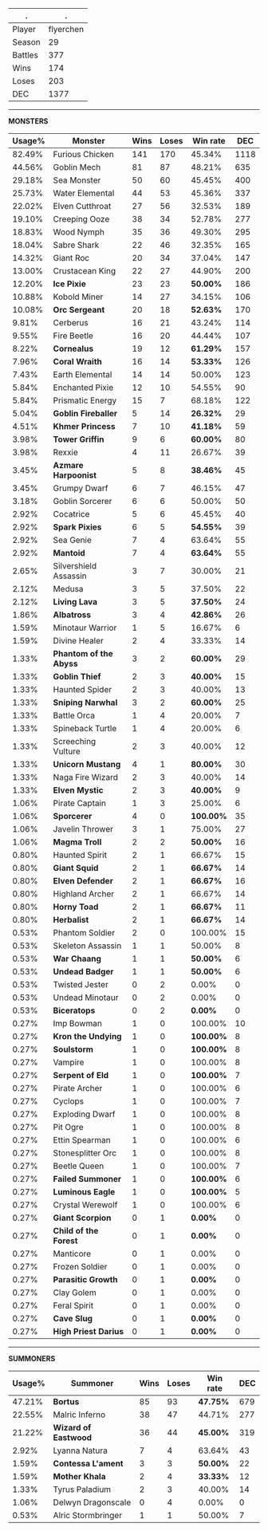 .|.
|-|-
Player|flyerchen
Season|29
Battles|377
Wins|174
Loses|203
DEC|1377

---
**MONSTERS**

Usage%|Monster|Wins|Loses|Win rate|DEC|
-|-|-|-|-|-|
82.49%|Furious Chicken|141|170|45.34%|1118|
44.56%|Goblin Mech|81|87|48.21%|635|
29.18%|Sea Monster|50|60|45.45%|400|
25.73%|Water Elemental|44|53|45.36%|337|
22.02%|Elven Cutthroat|27|56|32.53%|189|
19.10%|Creeping Ooze|38|34|52.78%|277|
18.83%|Wood Nymph|35|36|49.30%|295|
18.04%|Sabre Shark|22|46|32.35%|165|
14.32%|Giant Roc|20|34|37.04%|147|
13.00%|Crustacean King|22|27|44.90%|200|
12.20%|**Ice Pixie**|23|23|**50.00%**|186|
10.88%|Kobold Miner|14|27|34.15%|106|
10.08%|**Orc Sergeant**|20|18|**52.63%**|170|
9.81%|Cerberus|16|21|43.24%|114|
9.55%|Fire Beetle|16|20|44.44%|107|
8.22%|**Cornealus**|19|12|**61.29%**|157|
7.96%|**Coral Wraith**|16|14|**53.33%**|126|
7.43%|Earth Elemental|14|14|50.00%|123|
5.84%|Enchanted Pixie|12|10|54.55%|90|
5.84%|Prismatic Energy|15|7|68.18%|122|
5.04%|**Goblin Fireballer**|5|14|**26.32%**|29|
4.51%|**Khmer Princess**|7|10|**41.18%**|59|
3.98%|**Tower Griffin**|9|6|**60.00%**|80|
3.98%|Rexxie|4|11|26.67%|39|
3.45%|**Azmare Harpoonist**|5|8|**38.46%**|45|
3.45%|Grumpy Dwarf|6|7|46.15%|47|
3.18%|Goblin Sorcerer|6|6|50.00%|50|
2.92%|Cocatrice|5|6|45.45%|40|
2.92%|**Spark Pixies**|6|5|**54.55%**|39|
2.92%|Sea Genie|7|4|63.64%|55|
2.92%|**Mantoid**|7|4|**63.64%**|55|
2.65%|Silvershield Assassin|3|7|30.00%|21|
2.12%|Medusa|3|5|37.50%|22|
2.12%|**Living Lava**|3|5|**37.50%**|24|
1.86%|**Albatross**|3|4|**42.86%**|26|
1.59%|Minotaur Warrior|1|5|16.67%|6|
1.59%|Divine Healer|2|4|33.33%|14|
1.33%|**Phantom of the Abyss**|3|2|**60.00%**|29|
1.33%|**Goblin Thief**|2|3|**40.00%**|15|
1.33%|Haunted Spider|2|3|40.00%|13|
1.33%|**Sniping Narwhal**|3|2|**60.00%**|25|
1.33%|Battle Orca|1|4|20.00%|7|
1.33%|Spineback Turtle|1|4|20.00%|6|
1.33%|Screeching Vulture|2|3|40.00%|12|
1.33%|**Unicorn Mustang**|4|1|**80.00%**|30|
1.33%|Naga Fire Wizard|2|3|40.00%|14|
1.33%|**Elven Mystic**|2|3|**40.00%**|9|
1.06%|Pirate Captain|1|3|25.00%|6|
1.06%|**Sporcerer**|4|0|**100.00%**|35|
1.06%|Javelin Thrower|3|1|75.00%|27|
1.06%|**Magma Troll**|2|2|**50.00%**|16|
0.80%|Haunted Spirit|2|1|66.67%|15|
0.80%|**Giant Squid**|2|1|**66.67%**|14|
0.80%|**Elven Defender**|2|1|**66.67%**|16|
0.80%|Highland Archer|2|1|66.67%|14|
0.80%|**Horny Toad**|2|1|**66.67%**|11|
0.80%|**Herbalist**|2|1|**66.67%**|14|
0.53%|Phantom Soldier|2|0|100.00%|15|
0.53%|Skeleton Assassin|1|1|50.00%|8|
0.53%|**War Chaang**|1|1|**50.00%**|6|
0.53%|**Undead Badger**|1|1|**50.00%**|6|
0.53%|Twisted Jester|0|2|0.00%|0|
0.53%|Undead Minotaur|0|2|0.00%|0|
0.53%|**Biceratops**|0|2|**0.00%**|0|
0.27%|Imp Bowman|1|0|100.00%|10|
0.27%|**Kron the Undying**|1|0|**100.00%**|8|
0.27%|**Soulstorm**|1|0|**100.00%**|8|
0.27%|Vampire|1|0|100.00%|8|
0.27%|**Serpent of Eld**|1|0|**100.00%**|7|
0.27%|Pirate Archer|1|0|100.00%|6|
0.27%|Cyclops|1|0|100.00%|7|
0.27%|Exploding Dwarf|1|0|100.00%|8|
0.27%|Pit Ogre|1|0|100.00%|8|
0.27%|Ettin Spearman|1|0|100.00%|6|
0.27%|Stonesplitter Orc|1|0|100.00%|8|
0.27%|Beetle Queen|1|0|100.00%|7|
0.27%|**Failed Summoner**|1|0|**100.00%**|6|
0.27%|**Luminous Eagle**|1|0|**100.00%**|5|
0.27%|Crystal Werewolf|1|0|100.00%|6|
0.27%|**Giant Scorpion**|0|1|**0.00%**|0|
0.27%|**Child of the Forest**|0|1|**0.00%**|0|
0.27%|Manticore|0|1|0.00%|0|
0.27%|Frozen Soldier|0|1|0.00%|0|
0.27%|**Parasitic Growth**|0|1|**0.00%**|0|
0.27%|Clay Golem|0|1|0.00%|0|
0.27%|Feral Spirit|0|1|0.00%|0|
0.27%|**Cave Slug**|0|1|**0.00%**|0|
0.27%|**High Priest Darius**|0|1|**0.00%**|0|

---
**SUMMONERS**

Usage%|Summoner|Wins|Loses|Win rate|DEC|
-|-|-|-|-|-|
47.21%|**Bortus**|85|93|**47.75%**|679|
22.55%|Malric Inferno|38|47|44.71%|277|
21.22%|**Wizard of Eastwood**|36|44|**45.00%**|319|
2.92%|Lyanna Natura|7|4|63.64%|43|
1.59%|**Contessa L'ament**|3|3|**50.00%**|22|
1.59%|**Mother Khala**|2|4|**33.33%**|12|
1.33%|Tyrus Paladium|2|3|40.00%|14|
1.06%|Delwyn Dragonscale|0|4|0.00%|0|
0.53%|Alric Stormbringer|1|1|50.00%|7|
